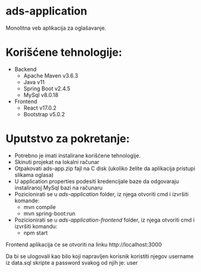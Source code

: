 # ads-application

Monolitna veb aplikacija za oglašavanje.

# Korišćene tehnologije: 
  - Backend
    * Apache Maven v3.6.3
    * Java v11
    * Spring Boot v2.4.5
    * MySql v8.0.18
  - Frontend
    * React v17.0.2
    * Bootstrap v5.0.2

# Uputstvo za pokretanje: 

- Potrebno je imati instalirane korišćene tehnologije. 
- Skinuti projekat na lokalni računar
- Otpakovati ads-app.zip fajl na C disk (ukoliko želite da aplikacija pristupi slikama oglasa)
- U application properties podesiti kredencijale baze da odgovaraju instaliranoj MySql bazi na računaru
- Pozicionirati se u *ads-application* folder, iz njega otvoriti cmd i izvršiti komande: 
  * mvn compile
  * mvn spring-boot:run 
- Pozicionirati se u *ads-application-frontend* folder, iz njega otvoriti cmd i izvršiti komandu:
  * npm start

Frontend aplikacija će se otvoriti na linku http://localhost:3000 

Da bi se ulogovali kao bilo koji napravljen korisnik koristiti njegov username iz data.sql skripte a password svakog od njih je: user
